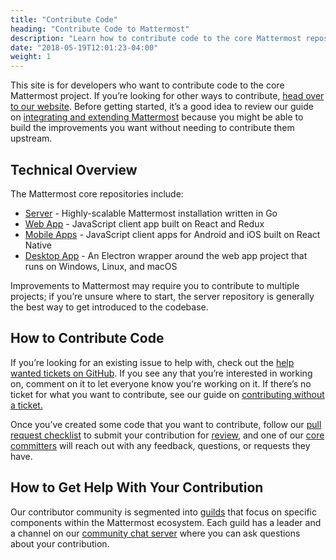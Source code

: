 ```yaml
---
title: "Contribute Code"
heading: "Contribute Code to Mattermost"
description: "Learn how to contribute code to the core Mattermost repositories."
date: "2018-05-19T12:01:23-04:00"
weight: 1
---
```


This site is for developers who want to contribute code to the core Mattermost project. If you’re looking for other ways to contribute, [head over to our website](https://mattermost.com/contribute/). Before getting started, it’s a good idea to review our guide on [integrating and extending Mattermost](https://developers.mattermost.com/integrate/getting-started/) because you might be able to build the improvements you want without needing to contribute them upstream.


## Technical Overview

The Mattermost core repositories include:
* [Server](https://developers.mattermost.com/contribute/server/) - Highly-scalable Mattermost installation written in Go
* [Web App](https://developers.mattermost.com/contribute/webapp/) - JavaScript client app built on React and Redux
* [Mobile Apps](https://developers.mattermost.com/contribute/mobile/) - JavaScript client apps for Android and iOS built on React Native
* [Desktop App](https://developers.mattermost.com/contribute/desktop/) - An Electron wrapper around the web app project that runs on Windows, Linux, and macOS

Improvements to Mattermost may require you to contribute to multiple projects; if you’re unsure where to start, the server repository is generally the best way to get introduced to the codebase.


## How to Contribute Code

If you’re looking for an existing issue to help with, check out the [help wanted tickets on GitHub](https://mattermost.com/pl/help-wanted). If you see any that you’re interested in working on, comment on it to let everyone know you’re working on it. If there’s no ticket for what you want to contribute, see our guide on [contributing without a ticket.](https://developers.mattermost.com/contribute/getting-started/contributions-without-ticket/)

Once you’ve created some code that you want to contribute, follow our [pull request checklist](https://developers.mattermost.com/contribute/getting-started/contribution-checklist/) to submit your contribution for [review](https://developers.mattermost.com/contribute/getting-started/code-review/), and one of our [core committers](https://handbook.mattermost.com/contributors/contributors/core-committers) will reach out with any feedback, questions, or requests they have.


## How to Get Help With Your Contribution

Our contributor community is segmented into [guilds](https://developers.mattermost.com/contribute/getting-started/guilds/) that focus on specific components within the Mattermost ecosystem. Each guild has a leader and a channel on our [community chat server](https://docs.mattermost.com/guides/community-chat) where you can ask questions about your contribution.
